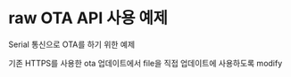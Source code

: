 # raw OTA API 사용 예제

Serial 통신으로 OTA를 하기 위한 예제

기존 HTTPS를 사용한 ota 업데이트에서 file을 직접 업데이트에 사용하도록 modify
